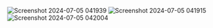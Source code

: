 ![Screenshot 2024-07-05 041939](https://github.com/Md-Kaish-Alam/react-spring-boot-authentication/assets/82415398/3b90f4c5-eebb-484f-bb1a-79bae47533ef)
![Screenshot 2024-07-05 041915](https://github.com/Md-Kaish-Alam/react-spring-boot-authentication/assets/82415398/f327fb27-1f89-4c29-96ac-4f8ff56f0024)
![Screenshot 2024-07-05 042004](https://github.com/Md-Kaish-Alam/react-spring-boot-authentication/assets/82415398/2b0e6348-bd41-4347-ae5a-55b9c525e8d4)

